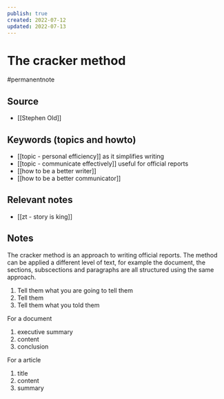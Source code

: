 ```yaml
---
publish: true
created: 2022-07-12
updated: 2022-07-13
---
```


# The cracker method

#permanentnote

## Source
- [[Stephen Old]]

## Keywords (topics and howto)
- [[topic - personal efficiency]] as it simplifies writing
- [[topic - communicate effectively]] useful for official reports
- [[how to be a better writer]]
- [[how to be a better communicator]]

## Relevant notes
- [[zt - story is king]]

## Notes
The cracker method is an approach to writing official reports. The method can be applied a different level of text, for example the document, the sections, subscections and paragraphs are all structured using the same approach. 

1. Tell them what you are going to tell them
2. Tell them
3. Tell them what you told them

For a document
1. executive summary
2. content
3. conclusion

For a article
1. title
2. content
3. summary
